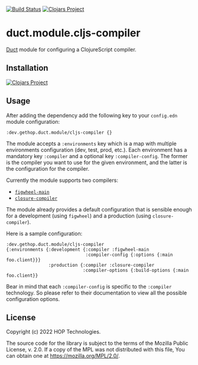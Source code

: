 [![Build Status](https://github.com/gethop-dev/duct.module.compiler-cljs/actions/workflows/ci-cd.yml/badge.svg)](https://github.com/gethop-dev/duct.module.cljs-compiler/actions/workflows/ci-cd.yml)
[![Clojars Project](https://img.shields.io/clojars/v/dev.gethop/duct.module.cljs-compiler.svg)](https://clojars.org/dev.gethop/duct.module.cljs-compiler)
# duct.module.cljs-compiler

[Duct](https://github.com/duct-framework/duct) module for configuring a ClojureScript compiler.

## Installation

[![Clojars Project](https://clojars.org/dev.gethop/duct.module.cljs-compiler/latest-version.svg)](https://clojars.org/dev.gethop/duct.module.cljs-compiler)

## Usage

After adding the dependency add the following key to your `config.edn`
module configuration:

``` edn
:dev.gethop.duct.module/cljs-compiler {}
```

The module accepts a `:environments` key which is a map with multiple
environments configuration (dev, test, prod, etc.).  Each environment
has a mandatory key `:compiler` and a optional key
`:compiler-config`. The former is the compiler you want to use for the
given environment, and the latter is the configuration for the
compiler.

Currently the module supports two compilers:

- [`figwheel-main`](https://github.com/bhauman/figwheel-main)
- [`closure-compiler`](https://clojurescript.org/reference/compiler-options)

The module already provides a default configuration that is sensible
enough for a development (using `figwheel`) and a production (using
`closure-compiler`).

Here is a sample configuration:

``` edn
:dev.gethop.duct.module/cljs-compiler
{:environments {:development {:compiler :figwheel-main
                              :compiler-config {:options {:main foo.client}}}
                :production {:compiler :closure-compiler
                             :compiler-options {:build-options {:main foo.client}}
```

Bear in mind that each `:compiler-config` is specific to the
`:compiler` technology. So please refer to their documentation to view
all the possible configuration options.

## License

Copyright (c) 2022 HOP Technologies.

The source code for the library is subject to the terms of the Mozilla
Public License, v. 2.0. If a copy of the MPL was not distributed with
this file, You can obtain one at https://mozilla.org/MPL/2.0/.
